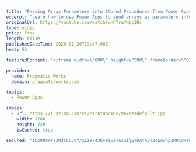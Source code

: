 ```yaml
---
title: "Passing Array Parameters into Stored Procedures from Power Apps"
excerpt: "Learn how to use Power Apps to send arrays as parameters into a stored procedure using JSON and Power Automate. This can be used to solve more complex stored procedure filtering with OPENJSON.  For training or consulting on PowerApps, check out https://www.pragmaticworks.com  On-Demand Learning courses"
originalUrl: https://youtube.com/watch?v=hTraYHbcIHc
type: video
price: Free
length: PT11M
publishedDateTime: 2020-01-20T19:47:08Z
heat: 52

featuredContent: "<iframe width=\"800\" height=\"500\" frameborder=\"0\" src=\"https://www.youtube.com/embed/hTraYHbcIHc\" allow=\"accelerometer; autoplay; encrypted-media; gyroscope; picture-in-picture\" allowfullscreen></iframe>"

provider:
  name: Progmatic Works
  domain: pragmaticworks.com

topics:
  - Power Apps

images:
  - url: https://i.ytimg.com/vi/hTraYHbcIHc/maxresdefault.jpg
    width: 1280
    height: 720
    isCached: true

secured: "Ibo8HXWYsJM2CC63oY/ZLz8743by9i6s+aJuIjEYhAtA3v3cEawhpZR9cdRTwgezYsDX9HkmxtJcdbP4Ypa1XmShdA6GVwdYfRaEFwKXrmihgr7u4XHvPdOz0eww36o/vjsHLkGUpco7K433dMMiLQld6ou0Co2ij8H16tEMZ9RGDI9dB7zexZQixgmE+6YECRdyUvy5gZWplHIOAwebnAVZV52Y9CEUZ99mbK9XZNQtjYlLimnL54dlWVxWKLbfjo9muJ5thri7wwKrSWRw3T2m0jkIKpH0gAOMSLj8bd7HoDFabWBKg++lSuB7HV4V9CKqMaNiXjAenlURT8foMrFV/SypIIOBSMNn6V6l6zoXqc9IFi/QipHdR09eFBGUmlA2zGw9xvX81tarnqXALRN3D6FIO8b95MqzJ4mQhKs=;JCJBUsX94ClbnlhpB5p23g=="
---
```


